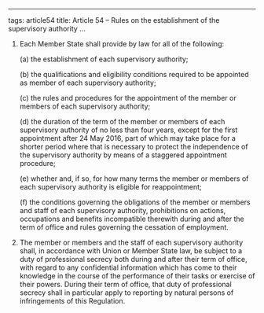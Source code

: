 
---
tags: article54
title: Article 54 – Rules on the establishment of the supervisory authority
...

1.  Each Member State shall provide by law for all of the following:

    (a) the establishment of each supervisory authority;

    (b) the qualifications and eligibility conditions required to be appointed as member of each supervisory authority;

    (c) the rules and procedures for the appointment of the member or members of each supervisory authority;

    (d) the duration of the term of the member or members of each supervisory authority of no less than four years, except for the first appointment after 24 May 2016, part of which may take place for a shorter period where that is necessary to protect the independence of the supervisory authority by means of a staggered appointment procedure;

    (e) whether and, if so, for how many terms the member or members of each supervisory authority is eligible for reappointment;

    (f) the conditions governing the obligations of the member or members and staff of each supervisory authority, prohibitions on actions, occupations and benefits incompatible therewith during and after the term of office and rules governing the cessation of employment.

2.  The member or members and the staff of each supervisory authority shall, in accordance with Union or Member State law, be subject to a duty of professional secrecy both during and after their term of office, with regard to any confidential information which has come to their knowledge in the course of the performance of their tasks or exercise of their powers. During their term of office, that duty of professional secrecy shall in particular apply to reporting by natural persons of infringements of this Regulation.
